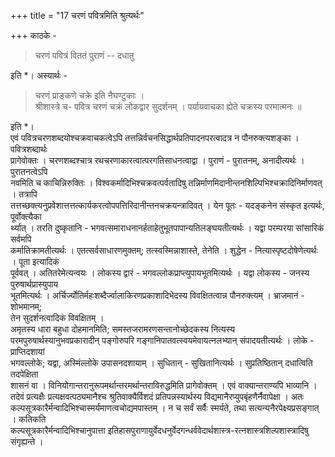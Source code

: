 +++
title = "17 चरणं पवित्रमिति श्रुत्यर्थः"

+++
काठके - 
> चरणं पवित्रं विततं पुराणं -- दधातु

इति *। अस्यार्थः - 
> चरणं प्राङ्कणे चक्रे इति नैघण्टुकाः ।  
श्रीशास्त्रे च-
> पवित्र चरणं चक्रं लोकद्वार सुदर्शनम् । पर्यायवाचका ह्येते चक्रस्य परमात्मनः ॥

इति *।  
एवं पवित्रचरणशब्दयोश्चक्रवाचकत्वेऽपि तत्तन्निर्वचनसिद्धार्थप्रतिपादनपरत्वादत्र न पौनरुक्त्यशङ्का । पवित्रशब्दार्थः  
प्रागेवोक्तः । चरणशब्दश्चात्र रथचरणाकारत्वात्परगतिसाधनत्वाद्वा । पुराणं - पुरातनम्, अनादीत्यर्थः । पुरातनत्वेऽपि  
नवमिति च काचिन्निरुक्तिः । विश्वकर्मादिभिश्चक्रवत्पर्वतादिषु तन्निर्माणमिदानीन्तनशिल्पिभिश्चक्रादिनिर्माणवत् । तत्रापि  
तत्तच्छक्त्यनुप्रवेशात्तत्तत्कार्यकरत्वोपपत्तिरिदानीन्तनचक्रयन्त्रादिवत् । येन पूतः - यदङ्कनेन संस्कृत इत्यर्थः, पूर्वोक्त्यैका  
र्थ्यात् । तरति दुष्कृतानि - भगवत्समाराधनानर्हताहेतुभूतपापान्यतिलङ्घयतीत्यर्थः । यद्वा परम्परया सांसारिकं सर्वमपि  
कर्मातिक्रामतीत्यर्थः । एतत्सर्वसाधारणमुक्तम्; तत्स्वस्मिन्नाशास्ते, तेनेति । शुद्धेन - नित्यास्पृष्टदोषेणेत्यर्थः । पूता इत्यादिकं  
पूर्ववत् । अतितरेमेत्यन्वयः । लोकस्य द्वारं - भगवल्लोकप्राप्त्युपायभूतमित्यर्थः । यद्वा लोकस्य - जनस्य पुरुषार्थप्रास्युपाय  
भूतमित्यर्थः । अर्चिर्ज्योतिर्महःशब्दैर्ज्वालाकिरणप्रकाशादिभेदस्य विवक्षितत्वान्न पौनरुक्त्यम् । भ्राजमानं - शोभमानम्;  
तेन सुदर्शनत्वादिकं विवक्षितम् ।  
अमृतस्य धारा बहुधा दोहमानमिति; समस्तजरामरणसन्तानोच्छेदकस्य नित्यस्य  
परमपुरुषार्थस्यानुभवप्रकारादीन् पङ्गोरुपरि गङ्गानिपातवत्स्वयमेवायत्नलभ्यान् संपादयतीत्यर्थः । लोके - प्राप्तिदशायां  
भगवल्लोके; यद्वा, अस्मिंल्लोके उपासनदशायाम् । सुधितान् - सुखितानित्यर्थः । सुप्रतिष्ठितान् दधात्विति तदपेक्षिता  
शासनं वा । विनियोगान्तरानुरूपमर्थान्तरमर्थान्तराविरुद्धमिति प्रागेवोक्तम् । एवं वाक्यान्तराण्यपि भाव्यानि ।  
तदेवं प्रत्यक्षैः प्रत्यक्षवत्पठ्यमानैश्च श्रुतिवाक्यैर्विशदं प्रतिपन्नस्यार्थस्य विद्यमानैरप्युपबृंहणैर्नैवापेक्षा । अतः कल्पसूत्रकारैर्मन्वादिभिश्चास्मर्यमाणत्वचोद्यमपास्तम् । न च सर्वं सर्वैः स्मर्यते, तथा सत्यन्यनैरपेक्ष्यप्रसङ्गात् । कतिकति  
कल्पसूत्रकारैर्मन्वादिभिश्चानुपात्ता इतिहासपुराणायुर्वेदधनुर्वेदगन्धर्ववेदार्थशास्त्र-रत्नशास्त्रशिल्पशास्त्रादिषु संगृह्यन्ते ।